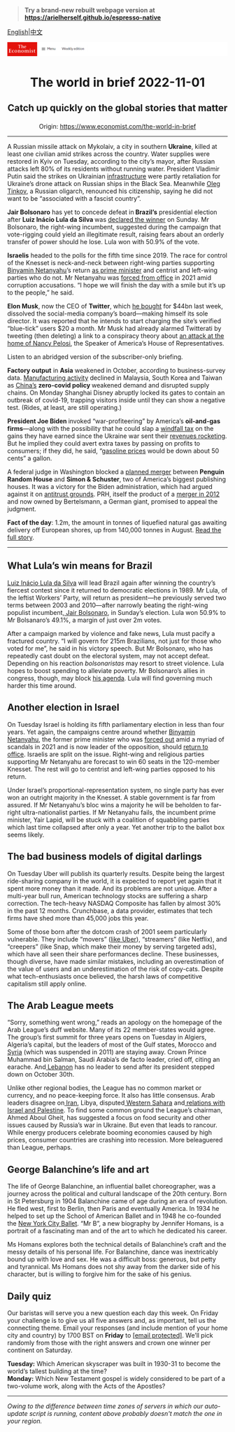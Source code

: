 > **Try a brand-new rebuilt webpage version at https://arielherself.github.io/espresso-native**

[English](https://github.com/arielherself/espresso/blob/main/README.md)|[中文](https://github-com.translate.goog/arielherself/espresso/blob/main/README.md?_x_tr_sl=en&_x_tr_tl=zh-CN&_x_tr_hl=zh-CN&_x_tr_pto=wapp)



![The Economist](menubar.png)

# <p align="center">The world in brief 2022-11-01</p>

## <p align="center">Catch up quickly on the global stories that matter</p>

<p align="center">Origin: <a href="https://www.economist.com/the-world-in-brief">https://www.economist.com/the-world-in-brief</a><hr>

A Russian missile attack on Mykolaiv, a city in southern <strong>Ukraine</strong>, killed at least one civilian amid strikes across the country. Water supplies were restored in Kyiv on Tuesday, according to the city’s mayor, after Russian attacks left 80% of its residents without running water. President Vladimir Putin said the strikes on Ukrainian [infrastructure](https://www.economist.com/europe/2022/10/27/europes-gas-and-electrical-grids-need-expanding) were partly retaliation for Ukraine’s drone attack on Russian ships in the Black Sea. Meanwhile [Oleg Tinkov](https://www.economist.com/finance-and-economics/2018/04/12/american-sanctions-and-fears-over-syria-roil-russian-markets), a Russian oligarch, renounced his citizenship, saying he did not want to be “associated with a fascist country”.

<strong>Jair Bolsonaro</strong> has yet to concede defeat in<strong> Brazil’s</strong> presidential election after <strong>Luiz Inácio Lula da Silva </strong>was [declared the winner](https://www.economist.com/leaders/2022/10/31/lula-will-be-brazils-next-president-now-for-the-hard-part) on Sunday. Mr Bolsonaro, the right-wing incumbent, suggested during the campaign that vote-rigging could yield an illegitimate result, raising fears about an orderly transfer of power should he lose. Lula won with 50.9% of the vote.

<strong>Israelis</strong> headed to the polls for the fifth time since 2019. The race for control of the Knesset is neck-and-neck between right-wing parties supporting [Binyamin Netanyahu](https://www.economist.com/culture/2022/10/27/binyamin-netanyahus-memoir-is-a-fascinating-study-of-power)’s return [as prime minister](https://www.economist.com/middle-east-and-africa/2022/10/27/israels-binyamin-netanyahu-bids-for-an-election-comeback) and centrist and left-wing parties who do not. Mr Netanyahu was [forced from office](https://www.economist.com/middle-east-and-africa/2021/06/13/naftali-bennett-pushes-binyamin-netanyahu-out-of-power-in-israel) in 2021 amid corruption accusations. “I hope we will finish the day with a smile but it’s up to the people,” he said.

<strong>Elon Musk</strong>, now the CEO of <strong>Twitter</strong>, which [he bought](https://www.economist.com/business/2022/10/28/elon-musk-buys-twitter-at-last) for $44bn last week, dissolved the social-media company’s board—making himself its sole director. It was reported that he intends to start charging the site’s verified “blue-tick” users $20 a month. Mr Musk had already alarmed Twitterati by tweeting (then deleting) a link to a conspiracy theory about [an attack at the home of Nancy Pelosi](https://www.economist.com/united-states/2022/10/30/the-attack-at-the-pelosis-home-was-part-of-a-dangerous-pattern), the Speaker of America’s House of Representatives.

Listen to an abridged version of the subscriber-only briefing.

<strong>Factory output</strong> in <strong>Asia</strong> weakened in October, according to business-survey data. [Manufacturing activity](https://www.economist.com/finance-and-economics/2022/09/21/a-global-manufacturing-slowdown-suggests-worse-is-to-come) declined in Malaysia, South Korea and Taiwan as [China’s](https://www.economist.com/china/2022/10/13/china-shows-few-signs-of-loosening-its-zero-covid-policy) <strong>zero-covid policy </strong>weakened demand and disrupted supply chains. On Monday Shanghai Disney abruptly locked its gates to contain an outbreak of covid-19, trapping visitors inside until they can show a negative test. (Rides, at least, are still operating.)

<strong>President Joe Biden </strong>invoked “war-profiteering” by America’s <strong>oil-and-gas firms</strong>—along with the possibility that he could slap a [windfall tax](https://www.economist.com/leaders/2022/03/19/windfall-taxes-on-energy-companies-are-a-bad-idea) on the gains they have earned since the Ukraine war sent their [revenues rocketing](https://www.economist.com/interactive/briefing/2022/09/24/war-in-ukraine-has-reshaped-worlds-fuel-markets). But he implied they could avert extra taxes by passing on profits to consumers; if they did, he said, “[gasoline prices](https://www.economist.com/graphic-detail/2022/04/07/spiralling-fuel-prices-add-to-democrats-woes) would be down about 50 cents” a gallon.

A federal judge in Washington blocked a [planned merger](https://www.economist.com/business/2020/11/26/bertelsmann-snaps-up-simon-and-schuster) between <strong>Penguin Random House </strong>and <strong>Simon &amp; Schuster</strong>, two of America’s biggest publishing houses. It was a victory for the Biden administration, which had argued against it on [antitrust grounds](https://www.economist.com/special-report/2022/01/10/the-growing-demand-for-more-vigorous-antitrust-action). PRH, itself the product of a [merger in 2012](https://www.economist.com/business/2012/11/03/waddling-forward) and now owned by Bertelsmann, a German giant, promised to appeal the judgment.

<strong>Fact of the day</strong>: 1.2m, the amount in tonnes of liquefied natural gas awaiting delivery off European shores, up from 140,000 tonnes in August. [Read the full story](https://www.economist.com/finance-and-economics/2022/10/30/europes-energy-crisis-is-very-far-from-over).

----------

## What Lula’s win means for Brazil

[Luiz Inácio Lula da Silva](https://www.economist.com/the-americas/2022/10/31/luiz-inacio-lula-da-silva-will-be-brazils-next-president) will lead Brazil again after winning the country’s fiercest contest since it returned to democratic elections in 1989. Mr Lula, of the leftist Workers’ Party, will return as president—he previously served two terms between 2003 and 2010—after narrowly beating the right-wing populist incumbent,[ Jair Bolsonaro](https://www.economist.com/films/2022/10/15/the-enduring-threat-of-jair-bolsonaro), in Sunday’s election. Lula won 50.9% to Mr Bolsanaro’s 49.1%, a margin of just over 2m votes. 

After a campaign marked by violence and fake news, Lula must pacify a fractured country. “I will govern for 215m Brazilians, not just for those who voted for me”, he said in his victory speech. But Mr Bolsonaro, who has repeatedly cast doubt on the electoral system, may not accept defeat. Depending on his reaction <em>b</em><em>olsonaristas </em>may resort to street violence. Lula hopes to boost spending to alleviate poverty. Mr Bolsonaro’s allies in congress, though, may block [his agenda](https://www.economist.com/the-americas/2022/10/20/brazils-next-president-will-face-a-big-tricky-in-tray). Lula will find governing much harder this time around.

## Another election in Israel

On Tuesday Israel is holding its fifth parliamentary election in less than four years. Yet again, the campaigns centre around whether [Binyamin Netanyahu](https://www.economist.com/culture/2022/10/27/binyamin-netanyahus-memoir-is-a-fascinating-study-of-power), the former prime minister who was [forced out](https://www.economist.com/middle-east-and-africa/2021/06/13/naftali-bennett-pushes-binyamin-netanyahu-out-of-power-in-israel) amid a myriad of scandals in 2021 and is now leader of the opposition, should [return to office](https://www.economist.com/middle-east-and-africa/2022/10/27/israels-binyamin-netanyahu-bids-for-an-election-comeback). Israelis are split on the issue. Right-wing and religious parties supporting Mr Netanyahu are forecast to win 60 seats in the 120-member Knesset. The rest will go to centrist and left-wing parties opposed to his return.  
  
 Under Israel’s proportional-representation system, no single party has ever won an outright majority in the Knesset. A stable government is far from assured. If Mr Netanyahu’s bloc wins a majority he will be beholden to far-right ultra-nationalist parties. If Mr Netanyahu fails, the incumbent prime minister, Yair Lapid, will be stuck with a coalition of squabbling parties which last time collapsed after only a year. Yet another trip to the ballot box seems likely.

## The bad business models of digital darlings

On Tuesday Uber will publish its quarterly results. Despite being the largest ride-sharing company in the world, it is expected to report yet again that it spent more money than it made. And its problems are not unique. After a multi-year bull run, American technology stocks are suffering a sharp correction. The tech-heavy NASDAQ Composite has fallen by almost 30% in the past 12 months. Crunchbase, a data provider, estimates that tech firms have shed more than 45,000 jobs this year.

Some of those born after the dotcom crash of 2001 seem particularly vulnerable. They include “movers” ([like Uber](https://www.economist.com/business/uber-doordash-and-similar-firms-cant-defy-the-laws-of-capitalism-after-all/21806198)), “streamers” (like Netflix), and “creepers” (like Snap, which make their money by serving targeted ads), which have all seen their share performances decline. These businesses, though diverse, have made similar mistakes, including an overestimation of the value of users and an underestimation of the risk of copy-cats. Despite what tech-enthusiasts once believed, the harsh laws of competitive capitalism still apply online.

## The Arab League meets

“Sorry, something went wrong,” reads an apology on the homepage of the Arab League’s duff website. Many of its 22 member-states would agree. The group’s first summit for three years opens on Tuesday in Algiers, Algeria’s capital, but the leaders of most of the Gulf states, Morocco and[ Syria](https://www.economist.com/middle-east-and-africa/2022/03/26/syrias-outcast-dictator-returns-to-the-arab-world) (which was suspended in 2011) are staying away. Crown Prince Muhammad bin Salman, Saudi Arabia’s de facto leader, cried off, citing an earache. And[ Lebanon](https://www.economist.com/middle-east-and-africa/2022/04/28/lebanon-goes-to-the-polls-amid-its-worst-ever-financial-crisis) has no leader to send after its president stepped down on October 30th. 

Unlike other regional bodies, the League has no common market or currency, and no peace-keeping force. It also has little consensus. Arab leaders disagree on[ Iran](https://www.economist.com/middle-east-and-africa/2022/10/27/a-change-in-iran-could-reshape-the-middle-east), Libya, disputed[ Western Sahara](https://www.economist.com/middle-east-and-africa/2022/03/26/morocco-scents-victory-in-western-sahara) and[ relations with Israel and Palestine](https://www.economist.com/middle-east-and-africa/2022/09/22/trade-and-security-ties-are-knitting-israel-into-its-region). To find some common ground the League’s chairman, Ahmed Aboul Gheit, has suggested a focus on food security and other issues caused by Russia’s war in Ukraine. But even that leads to rancour. While energy producers celebrate booming economies caused by high prices, consumer countries are crashing into recession. More beleaguered than League, perhaps.

## George Balanchine’s life and art

The life of George Balanchine, an influential ballet choreographer, was a journey across the political and cultural landscape of the 20th century. Born in St Petersburg in 1904 Balanchine came of age during an era of revolution. He fled west, first to Berlin, then Paris and eventually America. In 1934 he helped to set up the School of American Ballet and in 1948 he co-founded the [New York City Ballet](https://www.economist.com/prospero/2015/04/10/something-old-something-new). “Mr B”, a new biography by Jennifer Homans, is a portrait of a fascinating man and of the art to which he dedicated his career.

Ms Homans explores both the technical details of Balanchine’s craft and the messy details of his personal life. For Balanchine, dance was inextricably bound up with love and sex. He was a difficult boss: generous, but petty and tyrannical. Ms Homans does not shy away from the darker side of his character, but is willing to forgive him for the sake of his genius.

## Daily quiz

Our baristas will serve you a new question each day this week. On Friday your challenge is to give us all five answers and, as important, tell us the connecting theme. Email your responses (and include mention of your home city and country) by 1700 BST on <strong>Friday</strong> to [<span class="__cf_email__" data-cfemail="0a5b7f63704f797a786f7979654a6f696564656763797e24696567">[email&#160;protected]</span>](https://mail.google.com/mail/?view=cm&amp;fs=1&amp;tf=1&amp;to=QuizEspresso@economist.com). We’ll pick randomly from those with the right answers and crown one winner per continent on Saturday.

<strong>Tuesday:</strong> Which American skyscraper was built in 1930-31 to become the world’s tallest building at the time?  
<strong>Monday:</strong> Which New Testament gospel is widely considered to be part of a two-volume work, along with the Acts of the Apostles?

----------

*Owing to the difference between time zones of servers in which our auto-update script is running, content above probably doesn't match the one in your region.*
